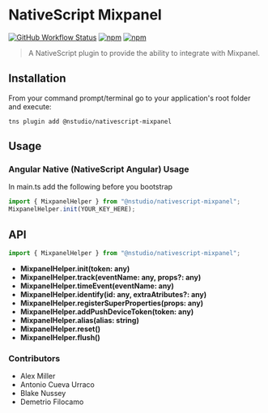 # NativeScript Mixpanel

[![GitHub Workflow Status](https://img.shields.io/github/workflow/status/nstudio/nativescript-mixpanel/Build%20CI?style=flat-square)](https://github.com/nstudio/nativescript-mixpanel/actions?workflow=Build+CI)
[![npm](https://img.shields.io/npm/v/@nstudio/nativescript-mixpanel?style=flat-square)](https://www.npmjs.com/package/@nstudio/nativescript-mixpanel)
[![npm](https://img.shields.io/npm/dt/@nstudio/nativescript-mixpanel?style=flat-square)](https://www.npmjs.com/package/@nstudio/nativescript-mixpanel)

> A NativeScript plugin to provide the ability to integrate with Mixpanel.

## Installation
From your command prompt/terminal go to your application's root folder and execute:

`tns plugin add @nstudio/nativescript-mixpanel`

## Usage


### Angular Native (NativeScript Angular) Usage

In main.ts add the following before you bootstrap

```typescript
import { MixpanelHelper } from "@nstudio/nativescript-mixpanel";
MixpanelHelper.init(YOUR_KEY_HERE);
```

## API
```typescript
import { MixpanelHelper } from "@nstudio/nativescript-mixpanel";
```

- **MixpanelHelper.init(token: any)**
- **MixpanelHelper.track(eventName: any, props?: any)**
- **MixpanelHelper.timeEvent(eventName: any)**
- **MixpanelHelper.identify(id: any, extraAtributes?: any)**
- **MixpanelHelper.registerSuperProperties(props: any)**
- **MixpanelHelper.addPushDeviceToken(token: any)**
- **MixpanelHelper.alias(alias: string)**
- **MixpanelHelper.reset()**
- **MixpanelHelper.flush()**

### Contributors

- Alex Miller
- Antonio Cueva Urraco
- Blake Nussey
- Demetrio Filocamo
